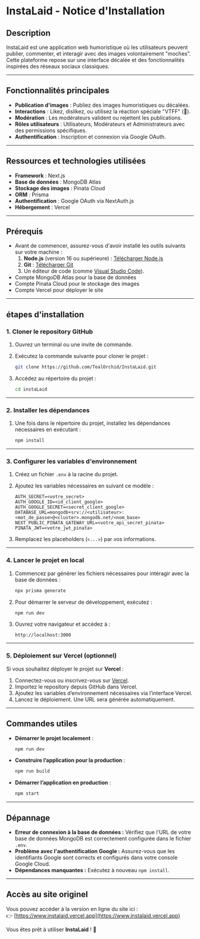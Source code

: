 # **InstaLaid - Notice d'Installation**

## **Description** 
InstaLaid est une application web humoristique où les utilisateurs peuvent publier, commenter, et interagir avec des images volontairement "moches". Cette plateforme repose sur une interface décalée et des fonctionnalités inspirées des réseaux sociaux classiques.

---

## **Fonctionnalités principales**

- **Publication d'images** : Publiez des images humoristiques ou décalées.
- **Interactions** : Likez, dislikez, ou utilisez la réaction spéciale "VTFF" (🖕).
- **Modération** : Les modérateurs valident ou rejettent les publications.
- **Rôles utilisateurs** : Utilisateurs, Modérateurs et Administrateurs avec des permissions spécifiques.
- **Authentification** : Inscription et connexion via Google OAuth.

---

## **Ressources et technologies utilisées**

- **Framework** : Next.js
- **Base de données** : MongoDB Atlas
- **Stockage des images** : Pinata Cloud
- **ORM** : Prisma
- **Authentification** : Google OAuth via NextAuth.js
- **Hébergement** : Vercel

---

## **Prérequis**
- Avant de commencer, assurez-vous d'avoir installé les outils suivants sur votre machine :
  1. **Node.js** (version 16 ou supérieure) : [Télécharger Node.js](https://nodejs.org/)
  2. **Git** : [Télécharger Git](https://git-scm.com/)
  3. Un éditeur de code (comme [Visual Studio Code](https://code.visualstudio.com/)).
- Compte MongoDB Atlas pour la base de données
- Compte Pinata Cloud pour le stockage des images
- Compte Vercel pour déployer le site

---

## **étapes d'installation**

### **1. Cloner le repository GitHub**
1. Ouvrez un terminal ou une invite de commande.
2. Exécutez la commande suivante pour cloner le projet :
   ```bash
   git clone https://github.com/TealOrchid/InstaLaid.git
   ```

3. Accédez au répertoire du projet :
   ```bash
   cd instaLaid
   ```

---

### **2. Installer les dépendances**
1. Une fois dans le répertoire du projet, installez les dépendances nécessaires en exécutant :
   ```bash
   npm install
   ```

---

### **3. Configurer les variables d'environnement**
1. Créez un fichier `.env` à la racine du projet.
2. Ajoutez les variables nécessaires en suivant ce modèle :
   ```env
   AUTH_SECRET=<votre_secret>
   AUTH_GOOGLE_ID=<id_client_google>
   AUTH_GOOGLE_SECRET=<secret_client_google>
   DATABASE_URL=mongodb+srv://<utilisateur>:<mot_de_passe>@<cluster>.mongodb.net/<nom_base>
   NEXT_PUBLIC_PINATA_GATEWAY_URL=<votre_api_secret_pinata>
   PINATA_JWT=<votre_jwt_pinata>
   ```

3. Remplacez les placeholders (`<...>`) par vos informations.

---

### **4. Lancer le projet en local**
1. Commencez par générer les fichiers nécessaires pour intéragir avec la base de données :
   ```bash
   npx prisma generate
   ```

2. Pour démarrer le serveur de développement, exécutez :
   ```bash
   npm run dev
   ```

3. Ouvrez votre navigateur et accédez à :
   ```
   http://localhost:3000
   ```

---

### **5. Déploiement sur Vercel (optionnel)**
Si vous souhaitez déployer le projet sur **Vercel** :
1. Connectez-vous ou inscrivez-vous sur [Vercel](https://vercel.com/).
2. Importez le repository depuis GitHub dans Vercel.
3. Ajoutez les variables d’environnement nécessaires via l’interface Vercel.
4. Lancez le déploiement. Une URL sera générée automatiquement.

---

## **Commandes utiles**
- **Démarrer le projet localement** :
  ```bash
  npm run dev
  ```
- **Construire l’application pour la production** :
  ```bash
  npm run build
  ```
- **Démarrer l’application en production** :
  ```bash
  npm start
  ```

---

## **Dépannage**
- **Erreur de connexion à la base de données :** Vérifiez que l'URL de votre base de données MongoDB est correctement configurée dans le fichier `.env`.
- **Problème avec l'authentification Google :** Assurez-vous que les identifiants Google sont corrects et configurés dans votre console Google Cloud.
- **Dépendances manquantes :** Exécutez à nouveau `npm install`.

---

## **Accès au site originel**
Vous pouvez accéder à la version en ligne du site ici :  
👉 [https://www.instalaid.vercel.app](https://www.instalaid.vercel.app)

Vous êtes prêt à utiliser **InstaLaid** ! 🎉